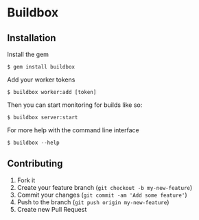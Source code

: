 # Buildbox

## Installation

Install the gem

    $ gem install buildbox

Add your worker tokens

    $ buildbox worker:add [token]

Then you can start monitoring for builds like so:

    $ buildbox server:start

For more help with the command line interface

    $ buildbox --help

## Contributing

1. Fork it
2. Create your feature branch (`git checkout -b my-new-feature`)
3. Commit your changes (`git commit -am 'Add some feature'`)
4. Push to the branch (`git push origin my-new-feature`)
5. Create new Pull Request

